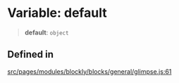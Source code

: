 # Variable: default

> **default**: `object`

## Defined in

[src/pages/modules/blockly/blocks/general/glimpse.js:61](https://github.com/DhyeyMavani2003/r-blocks/blob/7e7320f10e8cdef37355f89e9ab53b89acb97f36/src/pages/modules/blockly/blocks/general/glimpse.js#L61)
